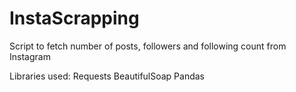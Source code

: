 # InstaScrapping

Script to fetch number of posts, followers and following count from Instagram

Libraries used:
  Requests
  BeautifulSoap
  Pandas
